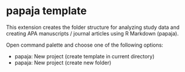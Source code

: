 # papaja template

This extension creates the folder structure for analyzing study data and creating APA manuscripts / journal articles using R Markdown (papaja).

Open command palette and choose one of the following options:
- papaja: New project (create template in current directory)
- papaja: New project (create new folder)